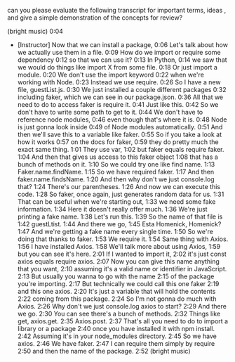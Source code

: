 can you please evaluate the following transcript for important terms, ideas , and give a simple demonstration of the concepts for review? 


(bright music)
0:04
- [Instructor] Now that we can install a package,
0:06
Let's talk about how we actually use them in a file.
0:09
How do we import or require some dependency
0:12
so that we can use it?
0:13
In Python,
0:14
we saw that we would do things like import X from some file.
0:18
Or just import a module.
0:20
We don't use the import keyword
0:22
when we're working with Node.
0:23
Instead we use require.
0:26
So I have a new file, guestList.js.
0:30
We just installed a couple different packages
0:32
including faker, which we can see in our package.json.
0:36
All that we need to do to access faker is require it.
0:41
Just like this.
0:42
So we don't have to write some path to get to it.
0:44
We don't have to reference node modules,
0:46
even though that's where it is.
0:48
Node is just gonna look inside
0:49
of Node modules automatically.
0:51
And then we'll save this to a variable like faker.
0:55
So if you take a look at how it works
0:57
on the docs for faker,
0:59
they do pretty much the exact same thing.
1:01
They use var,
1:02
but faker equals require faker.
1:04
And then that gives us access to this faker object
1:08
that has a bunch of methods on it.
1:10
So we could try one like find name.
1:13
Faker.name.findName.
1:15
So we have required faker.
1:17
And then faker.name.findsName.
1:20
And then why don't we just console.log that?
1:24
There's our parentheses.
1:26
And now we can execute this code.
1:28
So faker, once again, just generates random data for us.
1:31
That can be useful when we're starting out,
1:33
we need some fake information.
1:34
Here it doesn't really offer much.
1:36
We're just printing a fake name.
1:38
Let's run this.
1:39
So the name of that file is
1:42
guestLtist.
1:44
And there we go,
1:45
Esta Homenick, Homenick?
1:47
And we're getting a fake name every single time.
1:50
So we're doing that thanks to faker.
1:53
We require it.
1:54
Same thing with Axios.
1:56
I have installed Axios.
1:58
We'll talk more about using Axios,
1:59
but you can see it's here.
2:01
If I wanted to import it,
2:02
it's just const axios equals require axios.
2:07
Now you can give this name anything that you want,
2:10
assuming it's a valid name or identifier in JavaScript.
2:13
But usually you wanna to go with the name
2:15
of the package you're importing.
2:17
But technically we could call this one faker
2:19
and this one axios.
2:20
It's just a variable that will hold the contents
2:22
coming from this package.
2:24
So I'm not gonna do much with Axios.
2:26
Why don't we just console.log axios to start?
2:29
And there we go.
2:30
You can see there's a bunch of methods.
2:32
Things like get, axios.get.
2:35
Axios.post.
2:37
That's all you need to do to import a library or a package
2:40
once you have installed it with npm install.
2:42
Assuming it's in your node_modules directory.
2:45
So we have axios.
2:46
We have faker.
2:47
I can require them simply by require
2:50
and then the name of the package.
2:52
(bright music)